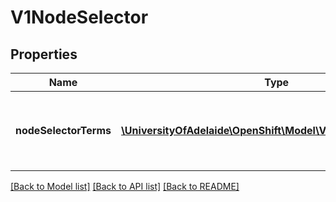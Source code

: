 # V1NodeSelector

## Properties
Name | Type | Description | Notes
------------ | ------------- | ------------- | -------------
**nodeSelectorTerms** | [**\UniversityOfAdelaide\OpenShift\Model\V1NodeSelectorTerm[]**](V1NodeSelectorTerm.md) | Required. A list of node selector terms. The terms are ORed. | 

[[Back to Model list]](../README.md#documentation-for-models) [[Back to API list]](../README.md#documentation-for-api-endpoints) [[Back to README]](../README.md)


